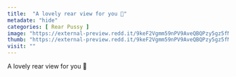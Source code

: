 ```yaml
---
title:  "A lovely rear view for you 💋"
metadate: "hide"
categories: [ Rear Pussy ]
image: "https://external-preview.redd.it/9keF2Vgmm59nPV9AveQBQPzy5gz5fMDSo3cKJaaR038.jpg?auto=webp&s=43384d7f6df93c095e78626f44c73d15f321d357"
thumb: "https://external-preview.redd.it/9keF2Vgmm59nPV9AveQBQPzy5gz5fMDSo3cKJaaR038.jpg?width=640&crop=smart&auto=webp&s=6ff13381bbce719fe18ce1b35a265f5bab350ce0"
visit: ""
---
```

A lovely rear view for you 💋
